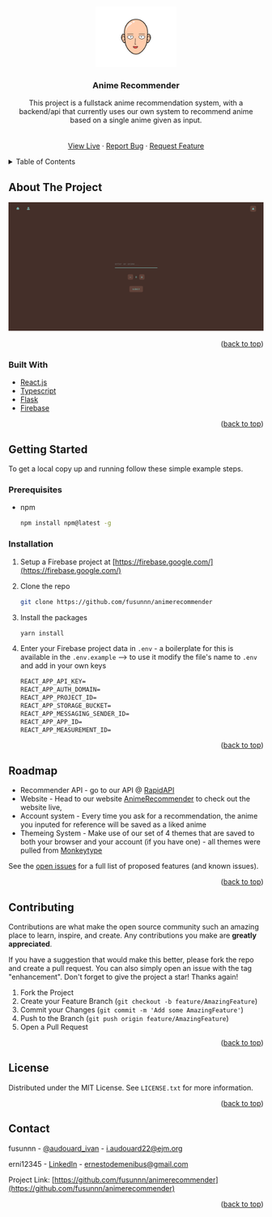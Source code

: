 <div id="top"></div>

<!-- PROJECT LOGO -->
<br />
<div align="center">
  <a href="https://github.com/github_username/repo_name">
    <img src="./public/logo.png" alt="Logo" width="160" height="120">
  </a>

<h3 align="center">Anime Recommender</h3>

  <p align="center">
    This project is a fullstack anime recommendation system, with a backend/api that currently uses our own system to recommend anime based on a single anime given as input.
    <br />
    <br />
    <br />
    <a href="https://animerecommender.net">View Live</a>
    ·
    <a href="https://github.com/fusunnn/animerecommender/issues">Report Bug</a>
    ·
    <a href="https://github.com/fusunnn/animerecommender/issues">Request Feature</a>
  </p>
</div>

<!-- TABLE OF CONTENTS -->
<details>
  <summary>Table of Contents</summary>
  <ol>
    <li>
      <a href="#about-the-project">About The Project</a>
      <ul>
        <li><a href="#built-with">Built With</a></li>
      </ul>
    </li>
    <li>
      <a href="#getting-started">Getting Started</a>
      <ul>
        <li><a href="#prerequisites">Prerequisites</a></li>
        <li><a href="#installation">Installation</a></li>
      </ul>
    </li>
    <li><a href="#roadmap">Roadmap</a></li>
    <li><a href="#contributing">Contributing</a></li>
    <li><a href="#license">License</a></li>
    <li><a href="#contact">Contact</a></li>
  </ol>
</details>

<!-- ABOUT THE PROJECT -->

## About The Project

![Home](/public/homescreen.png)

<p align="right">(<a href="#top">back to top</a>)</p>

### Built With

- [React.js](https://reactjs.org/)
- [Typescript](https://www.typescriptlang.org/)
- [Flask](https://flask.palletsprojects.com/en/2.0.x/)
- [Firebase](https://firebase.google.com/)

<p align="right">(<a href="#top">back to top</a>)</p>

<!-- GETTING STARTED -->

## Getting Started

To get a local copy up and running follow these simple example steps.

### Prerequisites

- npm
  ```sh
  npm install npm@latest -g
  ```

### Installation

1. Setup a Firebase project at [https://firebase.google.com/](https://firebase.google.com/)

2. Clone the repo
   ```sh
   git clone https://github.com/fusunnn/animerecommender
   ```
3. Install the packages
   ```sh
   yarn install
   ```
4. Enter your Firebase project data in `.env` - a boilerplate for this is available in the `.env.example` --> to use it modify the file's name to `.env` and add in your own keys
   ```env
   REACT_APP_API_KEY=
   REACT_APP_AUTH_DOMAIN=
   REACT_APP_PROJECT_ID=
   REACT_APP_STORAGE_BUCKET=
   REACT_APP_MESSAGING_SENDER_ID=
   REACT_APP_APP_ID=
   REACT_APP_MEASUREMENT_ID=
   ```

<p align="right">(<a href="#top">back to top</a>)</p>

<!-- ROADMAP -->

## Roadmap

- Recommender API - go to our API @ [RapidAPI](https://rapidapi.com/uruguay-nomas-uruguay-nomas-default/api/anime-recommender)
- Website - Head to our website [AnimeRecommender](https://animerecommender.net/) to check out the website live,
- Account system - Every time you ask for a recommendation, the anime you inputed for reference will be saved as a liked anime
- Themeing System - Make use of our set of 4 themes that are saved to both your browser and your account (if you have one) - all themes were pulled from [Monkeytype](https://github.com/Miodec/monkeytype)

See the [open issues](https://github.com/fusunnn/animerecommender/issues) for a full list of proposed features (and known issues).

<p align="right">(<a href="#top">back to top</a>)</p>

<!-- CONTRIBUTING -->

## Contributing

Contributions are what make the open source community such an amazing place to learn, inspire, and create. Any contributions you make are **greatly appreciated**.

If you have a suggestion that would make this better, please fork the repo and create a pull request. You can also simply open an issue with the tag "enhancement".
Don't forget to give the project a star! Thanks again!

1. Fork the Project
2. Create your Feature Branch (`git checkout -b feature/AmazingFeature`)
3. Commit your Changes (`git commit -m 'Add some AmazingFeature'`)
4. Push to the Branch (`git push origin feature/AmazingFeature`)
5. Open a Pull Request

<p align="right">(<a href="#top">back to top</a>)</p>

<!-- LICENSE -->

## License

Distributed under the MIT License. See `LICENSE.txt` for more information.

<p align="right">(<a href="#top">back to top</a>)</p>

<!-- CONTACT -->

## Contact

fusunnn - [@audouard_ivan](https://twitter.com/audouard_ivan) - i.audouard22@ejm.org

erni12345 - [LinkedIn](https://www.linkedin.com/in/ernesto-de-menibus-0b8783219?lipi=urn%3Ali%3Apage%3Ad_flagship3_profile_view_base_contact_details%3Bt3Uv68e4RU%2BcSWmCVnEXgw%3D%3D) - ernestodemenibus@gmail.com

Project Link: [https://github.com/fusunnn/animerecommender](https://github.com/fusunnn/animerecommender)

<p align="right">(<a href="#top">back to top</a>)</p>
